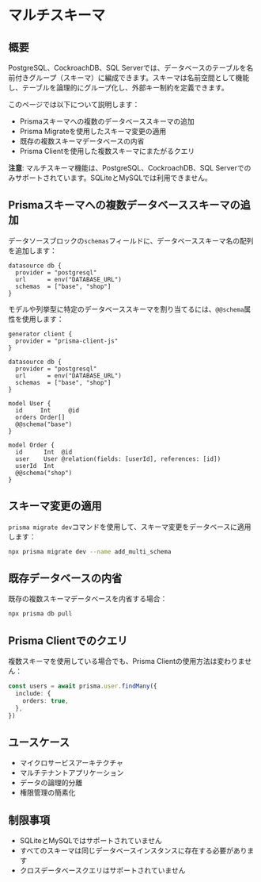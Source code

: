 # マルチスキーマ

## 概要

PostgreSQL、CockroachDB、SQL Serverでは、データベースのテーブルを名前付きグループ（スキーマ）に編成できます。スキーマは名前空間として機能し、テーブルを論理的にグループ化し、外部キー制約を定義できます。

このページでは以下について説明します：

- Prismaスキーマへの複数のデータベーススキーマの追加
- Prisma Migrateを使用したスキーマ変更の適用
- 既存の複数スキーマデータベースの内省
- Prisma Clientを使用した複数スキーマにまたがるクエリ

**注意**: マルチスキーマ機能は、PostgreSQL、CockroachDB、SQL Serverでのみサポートされています。SQLiteとMySQLでは利用できません。

## Prismaスキーマへの複数データベーススキーマの追加

データソースブロックの`schemas`フィールドに、データベーススキーマ名の配列を追加します：

```prisma
datasource db {
  provider = "postgresql"
  url      = env("DATABASE_URL")
  schemas  = ["base", "shop"]
}
```

モデルや列挙型に特定のデータベーススキーマを割り当てるには、`@@schema`属性を使用します：

```prisma
generator client {
  provider = "prisma-client-js"
}

datasource db {
  provider = "postgresql"
  url      = env("DATABASE_URL")
  schemas  = ["base", "shop"]
}

model User {
  id     Int     @id
  orders Order[]
  @@schema("base")
}

model Order {
  id      Int  @id
  user    User @relation(fields: [userId], references: [id])
  userId  Int
  @@schema("shop")
}
```

## スキーマ変更の適用

`prisma migrate dev`コマンドを使用して、スキーマ変更をデータベースに適用します：

```bash
npx prisma migrate dev --name add_multi_schema
```

## 既存データベースの内省

既存の複数スキーマデータベースを内省する場合：

```bash
npx prisma db pull
```

## Prisma Clientでのクエリ

複数スキーマを使用している場合でも、Prisma Clientの使用方法は変わりません：

```typescript
const users = await prisma.user.findMany({
  include: {
    orders: true,
  },
})
```

## ユースケース

- マイクロサービスアーキテクチャ
- マルチテナントアプリケーション
- データの論理的分離
- 権限管理の簡素化

## 制限事項

- SQLiteとMySQLではサポートされていません
- すべてのスキーマは同じデータベースインスタンスに存在する必要があります
- クロスデータベースクエリはサポートされていません
